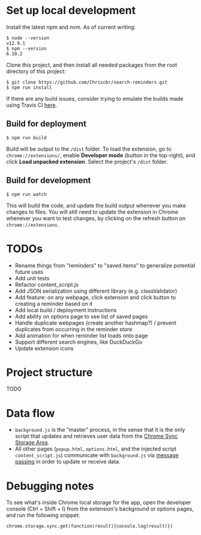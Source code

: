 # Set up local development

Install the latest npm and nvm. As of current writing:
```
$ node --version
v12.9.1
$ npm --version
6.10.2
```

Clone this project, and then install all needed packages from the root directory of this project: 
```
$ git clone https://github.com/Chriscbr/search-reminders.git
$ npm run install
```

If there are any build issues, consider trying to emulate the builds made using
Travis CI [here](https://travis-ci.org/Chriscbr/search-reminders/builds/).

## Build for deployment

```
$ npm run build
```
Build will be output to the `/dist` folder. To load the extension, go to
`chrome://extensions/`, enable **Developer mode** (button in the top-right), and
click **Load unpacked extension**. Select the project's `/dist` folder.

## Build for development

```
$ npm run watch
```
This will build the code, and update the build output whenever you make changes
to files. You will still need to update the extension in Chrome whenever you
want to test changes, by clicking on the refresh button on
`chrome://extensions`.


# TODOs
- Rename things from "reminders" to "saved items" to generalize potential
future uses
- Add unit tests
- Refactor content_script.js
- Add JSON serialization using different library (e.g. classValidator)
- Add feature: on any webpage, click extension and click button to creating a
reminder based on it
- Add local build / deployment instructions
- Add ability on options page to see list of saved pages
- Handle duplicate webpages (create another hashmap?) / prevent duplicates from
occurring in the reminder store
- Add animation for when reminder list loads onto page
- Support different search engines, like DuckDuckGo
- Update extension icons

# Project structure

TODO

# Data flow
- `background.js` is the "master" process, in the sense that it is the only script that
updates and retrieves user data from the
[Chrome Sync Storage Area](https://developer.chrome.com/extensions/storage).
- All other pages (`popup.html`, `options.html`, and the injected script
`content_script.js`) communicate with `background.js` via
[message passing](https://developer.chrome.com/extensions/messaging) in order
to update or receive data.

# Debugging notes
To see what's inside Chrome local storage for the app, open the developer
console (Ctrl + Shift + I) from the extension's background or options pages,
and run the following snippet:

```
chrome.storage.sync.get(function(result){console.log(result)})
```
